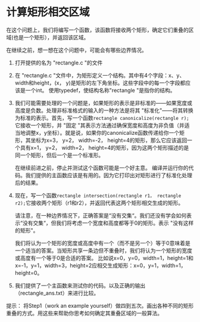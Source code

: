 # 计算矩形相交区域

在这个问题上，我们将编写一个函数，该函数将接收两个矩形，确定它们重叠的区域(也是一个矩形），并返回该区域。

在继续之前，想一想在这个问题中，可能会有哪些边界情况。

1. 打开提供的名为 "rectangle.c "的文件
2.  在 "rectangle.c "文件中，为矩形定义一个结构。其中有4个字段：x、y、width和height，(x， y)是矩形的左下角坐标。这些字段中的每一个字段都应该是一个int。 使用typedef，使结构名称"rectangle "是指你的结构。

3. 我们可能需要处理的一个问题是，如果矩形的表示是非标准的——如果宽度或高度是负数。处理非标准格式的输入的一种方法是将其 "标准化"——将其转换为标准的表示。首先，写一个函数`rectangle canonicalize(rectangle r);`它接收一个矩形，并 "固定 "其表示方法通过确保宽度和高度为非负值（并适当地调整x，y坐标）。就是说，如果你的canonicalize函数传递给你一个矩形，其坐标为x=3， y=2， width=-2， height=4的矩形，那么它应该返回一个具有x=1， y=2， width=2， height=4的矩形，因为这两个矩形描述的是同一个矩形，但后一个是一个标准形。

   在继续前进之前，停止并测试这个函数可能是一个好主意。 编译并运行你的代码。我们提供的主函数应该是有用的。因为它打印出对矩形进行了标准化处理后的结果。

4. 现在，写一个函数`rectangle intersection(rectangle r1， rectangle r2);`它接收两个矩形（r1和r2），并返回代表这两个矩形相交生成的矩形。

   请注意，在一种边界情况下，正确答案是“没有交集“。我们还没有学会如何表示“没有交集“，但我们将考虑一个宽度和高度都等于0的矩形。表示 "没有这样的矩形"。

   我们将认为一个矩形的宽度或高度中有一个（而不是另一个）等于0意味着是一个适当的答案。当矩形共享一条边但不重叠时，我们将认为一个矩形的宽度或高度有一个等于0是合适的答案。 比如说x=0，y=0，width=1，height=1和x=-1，y=1，width=3，height=2应相交生成矩形：x=0，y=1，width=1，height=0。

5. 我们提供了一个主函数来测试你的代码。以及正确的输出（rectangle_ans.txt）来进行比较。

提示：
     将Step1（work an example yourself）做四到五次。画出各种不同的矩形重叠的方式。用这些来帮助你思考如何确定其重叠区域的一般算法。

​		